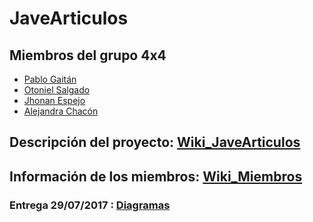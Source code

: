 # JaveArticulos
## Miembros del grupo 4x4
- [Pablo Gaitán](https://github.com/pabloaGaitan)
- [Otoniel Salgado](https://github.com/oto0308)
- [Jhonan Espejo](https://github.com/jhonan18)
- [Alejandra Chacón](https://github.com/alejandrachacon)

## Descripción del proyecto: [Wiki_JaveArticulos](https://github.com/PUJWebServices1730/JaveArticulos/wiki/JaveArticulos)
## Información de los miembros: [Wiki_Miembros](https://github.com/PUJWebServices1730/JaveArticulos/wiki/Integrantes-del-Proyecto)

### Entrega 29/07/2017 : [Diagramas](https://github.com/PUJWebServices1730/JaveArticulos/wiki/Entregables)
